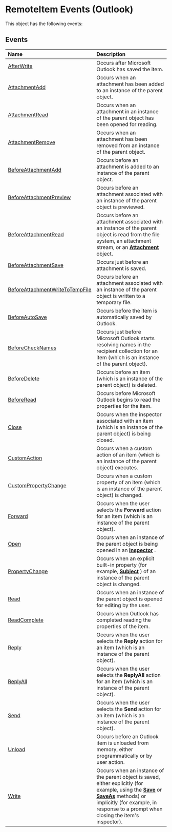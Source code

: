 
# RemoteItem Events (Outlook)
This object has the following events:

## Events



|**Name**|**Description**|
|:-----|:-----|
|[AfterWrite](806e9b23-9f08-6888-607a-4377af2c4d04.md)|Occurs after Microsoft Outlook has saved the item.|
|[AttachmentAdd](7cce4d2a-4071-9277-2cbb-5ebeba781f0a.md)|Occurs when an attachment has been added to an instance of the parent object.|
|[AttachmentRead](1a3a7f96-6d48-e93c-476b-2b06ee3807ef.md)|Occurs when an attachment in an instance of the parent object has been opened for reading.|
|[AttachmentRemove](b31b2967-5014-1ced-67b7-4cc4793864e0.md)|Occurs when an attachment has been removed from an instance of the parent object.|
|[BeforeAttachmentAdd](03bee9f2-95cc-747a-c0fe-4d237b347cd9.md)|Occurs before an attachment is added to an instance of the parent object.|
|[BeforeAttachmentPreview](fcf508c5-280c-6b3c-d3db-eed7e8382cc2.md)|Occurs before an attachment associated with an instance of the parent object is previewed.|
|[BeforeAttachmentRead](739b8606-3e3a-1445-6355-896a6e897a6f.md)|Occurs before an attachment associated with an instance of the parent object is read from the file system, an attachment stream, or an  **[Attachment](3e11582b-ac90-0948-bc37-506570bb287b.md)** object.|
|[BeforeAttachmentSave](bbccaae4-6e32-0e1a-0666-870dbfa1b678.md)|Occurs just before an attachment is saved.|
|[BeforeAttachmentWriteToTempFile](fb309e7f-b8a6-b73c-de7a-77a15a70249d.md)|Occurs before an attachment associated with an instance of the parent object is written to a temporary file.|
|[BeforeAutoSave](f33e1442-0e65-cc78-34ac-496b65ba565e.md)|Occurs before the item is automatically saved by Outlook.|
|[BeforeCheckNames](b34071cd-b43f-4801-b5da-6008eaef6ebf.md)|Occurs just before Microsoft Outlook starts resolving names in the recipient collection for an item (which is an instance of the parent object).|
|[BeforeDelete](0f1f4b6d-7a5a-2302-2b71-eea7bf7f1af9.md)|Occurs before an item (which is an instance of the parent object) is deleted.|
|[BeforeRead](aa42bad1-3bab-a2f2-6565-9804dc90ae6d.md)|Occurs before Microsoft Outlook begins to read the properties for the item.|
|[Close](77276903-9e9e-713a-5844-c4efd36a020d.md)|Occurs when the inspector associated with an item (which is an instance of the parent object) is being closed.|
|[CustomAction](4c662153-6de7-8e6b-021c-f7f407e0d790.md)|Occurs when a custom action of an item (which is an instance of the parent object) executes.|
|[CustomPropertyChange](73d2e97b-eccd-d7ed-03e4-eb5e5fc345e3.md)|Occurs when a custom property of an item (which is an instance of the parent object) is changed. |
|[Forward](f4af05e8-c0ea-915e-f49c-2470620e0735.md)|Occurs when the user selects the  **Forward** action for an item (which is an instance of the parent object).|
|[Open](57094921-508c-7546-1981-3686bea7d325.md)|Occurs when an instance of the parent object is being opened in an  **[Inspector](d7384756-669c-0549-1032-c3b864187994.md)** .|
|[PropertyChange](630d4423-cb56-eef0-e1b1-1afe227c140d.md)|Occurs when an explicit built-in property (for example,  **[Subject](57f0f242-6d04-175f-4ea2-25145787f5bd.md)** ) of an instance of the parent object is changed.|
|[Read](78ad2650-7108-f617-6a04-74d7db8db4d7.md)|Occurs when an instance of the parent object is opened for editing by the user. |
|[ReadComplete](208867c1-b6dc-4ce8-e25a-13a8f6c686ca.md)|Occurs when Outlook has completed reading the properties of the item.|
|[Reply](47b49c1a-2e70-0265-d36d-58cf3800ffaf.md)|Occurs when the user selects the  **Reply** action for an item (which is an instance of the parent object).|
|[ReplyAll](6616031a-7f71-bf18-5396-97707b1cccb1.md)|Occurs when the user selects the  **ReplyAll** action for an item (which is an instance of the parent object).|
|[Send](6b2ddae1-8732-c6d2-8dff-585118c3d051.md)|Occurs when the user selects the  **Send** action for an item (which is an instance of the parent object).|
|[Unload](8d105e1a-4923-4296-10b1-6e26fed51539.md)|Occurs before an Outlook item is unloaded from memory, either programmatically or by user action. |
|[Write](a38eef6b-23da-ba10-ad94-cc63e2bf60c2.md)|Occurs when an instance of the parent object is saved, either explicitly (for example, using the  **[Save](0f4e57ab-388c-7ba1-c6b8-f14bfc0ac73c.md)** or **[SaveAs](1c2c7b68-5239-05f8-4291-d2584fe95194.md)** methods) or implicitly (for example, in response to a prompt when closing the item's inspector).|
